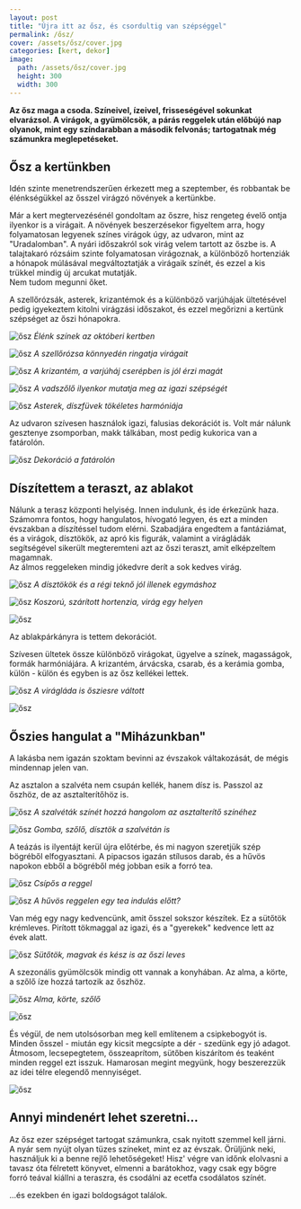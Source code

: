```yaml
---
layout: post
title: "Újra itt az ősz, és csordultig van szépséggel"
permalink: /ősz/
cover: /assets/ősz/cover.jpg
categories: [kert, dekor]
image:
  path: /assets/ősz/cover.jpg
  height: 300
  width: 300
---
```




**Az ősz maga a csoda. Színeivel, ízeivel, frisseségével sokunkat elvarázsol. A virágok, a gyümölcsök, a párás reggelek után előbújó nap olyanok, mint egy színdarabban a második felvonás; tartogatnak még számunkra meglepetéseket.**
 

## Ősz a kertünkben


Idén szinte menetrendszerűen érkezett meg a szeptember, és robbantak be élénkségükkel az ősszel virágzó növények a kertünkbe.

Már a kert megtervezésénél gondoltam az őszre, hisz rengeteg évelő ontja ilyenkor is a virágait. A növények beszerzésekor figyeltem arra, hogy folyamatosan legyenek színes virágok úgy, az udvaron, mint az "Uradalomban". A nyári időszakról sok virág velem tartott az őszbe is. A talajtakaró rózsáim szinte folyamatosan virágoznak, a különböző hortenziák a hónapok múlásával megváltoztatják a virágaik színét, és ezzel a kis trükkel mindig új arcukat mutatják.  
Nem tudom megunni őket.



A szellőrózsák, asterek, krizantémok és a különböző varjúhájak ültetésével pedig igyekeztem kitolni virágzási időszakot, és ezzel megőrizni a kertünk szépséget az őszi hónapokra. 

![ősz](/assets/ősz/IMG_20191001_075620.jpg)
_Élénk színek az októberi kertben_

![ősz](/assets/ősz/IMG_20190923_093510.jpg)
_A szellőrózsa könnyedén ringatja virágait_
 
 ![ősz](/assets/ősz/IMG_20191003_074034.jpg)
 _A krizantém, a varjúháj cserépben is jól érzi magát_
 
 ![ősz](/assets/ősz/IMG_20191002_075218.jpg)
 _A vadszőlő ilyenkor mutatja meg az igazi szépségét_
 
 ![ősz](/assets/ősz/IMG_20190930_162309.jpg)
 _Asterek, díszfüvek tökéletes harmóniája_
 
Az udvaron szívesen használok igazi, falusias dekorációt is. Volt már nálunk gesztenye zsomporban, makk tálkában, most pedig kukorica van a fatárolón.
 
 
 ![ősz](/assets/ősz/IMG_20190113_160213_126.jpg)
 _Dekoráció a fatárolón_
 
 
 
## Díszítettem a teraszt, az ablakot
 
Nálunk a terasz központi helyiség. Innen indulunk, és ide érkezünk haza. Számomra fontos, hogy hangulatos, hívogató legyen, és ezt a minden évszakban a díszítéssel tudom elérni.
Szabadjára engedtem a fantáziámat, és a virágok, dísztökök, az apró kis figurák, valamint a virágládák segítségével sikerült megteremteni azt az őszi teraszt, amit elképzeltem magamnak.  
Az álmos reggeleken mindig jókedvre derít a sok kedves virág.


![ősz](/assets/ősz/IMG_20191003_083408_430.jpg)
 _A dísztökök és a régi teknő jól illenek egymáshoz_
 
 
![ősz](/assets/ősz/IMG_20191003_073308.jpg)
_Koszorú, szárított hortenzia, virág egy helyen_

![ősz](/assets/ősz/IMG_20191003_073400.jpg)




Az ablakpárkányra is tettem dekorációt. 

Szívesen ültetek össze különböző virágokat, ügyelve a színek, magasságok, formák harmóniájára. 
A krizantém, árvácska, csarab, és a kerámia gomba, külön - külön és egyben is az ősz kellékei lettek. 

![ősz](/assets/ősz/IMG_20190923_101740.jpg)
 _A virágláda is ősziesre váltott_
 
 
 ![ősz](/assets/ősz/lada.jpg)



## Őszies hangulat a "Miházunkban"


A lakásba nem igazán szoktam bevinni az évszakok váltakozását, de mégis mindennap jelen van.

Az asztalon a szalvéta nem csupán kellék, hanem dísz is. Passzol az őszhöz, de az asztalterítőhöz is.

![ősz](/assets/ősz/IMG_20191004_072938.jpg)
 _A szalvéták színét hozzá hangolom az asztalterítő színéhez_


![ősz](/assets/ősz/IMG_20191004_073631.jpg)
 _Gomba, szőlő, dísztök a szalvétán is_



A teázás is ilyentájt kerül újra előtérbe, és mi nagyon szeretjük szép bögréből elfogyasztani. A pipacsos igazán stílusos darab, és a hűvös napokon ebből a bögréből még jobban esik a forró tea.


![ősz](/assets/ősz/IMG_20191004_072205.jpg)
 _Csípős a reggel_


![ősz](/assets/ősz/IMG_20191004_072128.jpg)
 _A hűvös reggelen egy tea indulás előtt?_
 
 

Van még egy nagy kedvencünk, amit ősszel sokszor készítek. Ez a sütőtök krémleves. Pirított tökmaggal az igazi, és a "gyerekek" kedvence lett az évek alatt.

![ősz](/assets/ősz/71307821_554556295348118_1839788492947718144_n.jpg)
 _Sütőtök, magvak és kész is az őszi leves_

A szezonális gyümölcsök mindig ott vannak a konyhában. Az alma, a körte, a szőlő íze hozzá tartozik az őszhöz. 

![ősz](/assets/ősz/IMG_20191004_072736.jpg)
 _Alma, körte, szőlő_

![ősz](/assets/ősz/IMG_20191004_072752.jpg)



És végül, de nem utolsósorban meg kell említenem a csipkebogyót is. Minden ősszel - miután egy kicsit megcsípte a dér - szedünk egy jó adagot. Átmosom, lecsepegtetem, összeaprítom, sütőben kiszárítom és teaként minden reggel ezt isszuk. 
Hamarosan megint megyünk, hogy beszerezzük az idei télre elegendő mennyiséget.


![ősz](/assets/ősz/hecsedli.jpg)





## Annyi mindenért lehet szeretni...

Az ősz ezer szépséget tartogat számunkra, csak nyitott szemmel kell járni. A nyár sem nyújt olyan tüzes színeket, mint ez az évszak. Örüljünk neki, használjuk ki a benne rejlő lehetőségeket! Hisz' végre van időnk elolvasni a tavasz óta félretett könyvet, elmenni a barátokhoz, vagy csak egy bögre forró teával kiállni a teraszra, és csodálni az ecetfa csodálatos színét. 




...és ezekben én igazi boldogságot találok. 









